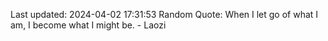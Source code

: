 Last updated: 2024-04-02 17:31:53
Random Quote: When I let go of what I am, I become what I might be. - Laozi